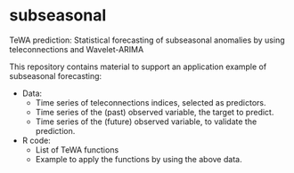 # subseasonal
TeWA prediction: Statistical forecasting of subseasonal anomalies by using teleconnections and Wavelet-ARIMA

This repository contains material to support an application example of subseasonal forecasting:
- Data: 
  * Time series of teleconnections indices, selected as predictors.
  * Time series of the (past) observed variable, the target to predict.
  * Time series of the (future) observed variable, to validate the prediction.
- R code:
  * List of TeWA functions
  * Example to apply the functions by using the above data.
